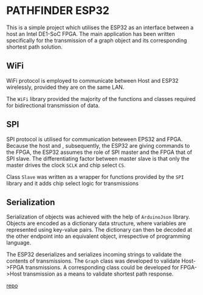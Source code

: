 # PATHFINDER ESP32

This is a simple project which utilises the ESP32 as an interface between a host an Intel DE1-SoC FPGA. The main application has been written specifically for the transmission of a graph object and its corresponding shortest path solution.

## WiFi

WiFi protocol is employed to communicate between Host and ESP32 wirelessly, provided they are on the same LAN.

The `WiFi` library provided the majority of the functions and classes required for bidirectional transmission of data.

## SPI

SPI protocol is utilised for communication beteween EPS32 and FPGA. Because the host and , subsequently, the ESP32 are giving commands to the FPGA,
the ESP32 assumes the role of SPI master and the FPGA that of SPI slave. The differentiating factor between master slave is that only the master drives the clock `SCLK` and chip select `CS`.

Class `Slave` was written as a wrapper for functions provided by the `SPI` library and it adds chip select logic for transmissions

## Serialization

Serialization of objects was achieved with the help of `ArduinoJson` library. Objects are encoded as a dictionary data structure, where variables are represented using key-value pairs. The dictionary can then be decoded at the other endpoint into an equivalent object, irrespective of programming language.

The ESP32 deserializes and serializes incoming strings to validate the contents of transmissions. The `Graph` class was developed to validate Host->FPGA transmissions. A corresponding class could be developed for FPGA->Host transmission as a means to validate shortest path response.

[repo](../../../README.md)
